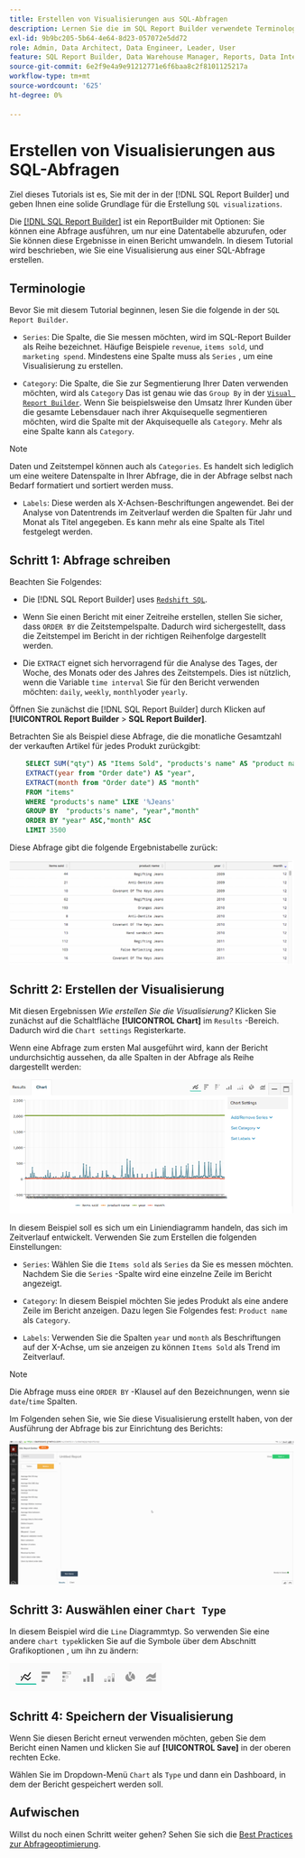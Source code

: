 ```yaml
---
title: Erstellen von Visualisierungen aus SQL-Abfragen
description: Lernen Sie die im SQL Report Builder verwendete Terminologie kennen und erhalten Sie eine solide Grundlage für die Erstellung von SQL-Visualisierungen.
exl-id: 9b9bc205-5b64-4e64-8d23-057072e5dd72
role: Admin, Data Architect, Data Engineer, Leader, User
feature: SQL Report Builder, Data Warehouse Manager, Reports, Data Integration
source-git-commit: 6e2f9e4a9e91212771e6f6baa8c2f8101125217a
workflow-type: tm+mt
source-wordcount: '625'
ht-degree: 0%

---
```


# Erstellen von Visualisierungen aus SQL-Abfragen

Ziel dieses Tutorials ist es, Sie mit der in der [!DNL SQL Report Builder] und geben Ihnen eine solide Grundlage für die Erstellung `SQL visualizations`.

Die [[!DNL SQL Report Builder]](../data-analyst/dev-reports/sql-rpt-bldr.md) ist ein ReportBuilder mit Optionen: Sie können eine Abfrage ausführen, um nur eine Datentabelle abzurufen, oder Sie können diese Ergebnisse in einen Bericht umwandeln. In diesem Tutorial wird beschrieben, wie Sie eine Visualisierung aus einer SQL-Abfrage erstellen.

## Terminologie

Bevor Sie mit diesem Tutorial beginnen, lesen Sie die folgende in der `SQL Report Builder`.

- `Series`: Die Spalte, die Sie messen möchten, wird im SQL-Report Builder als Reihe bezeichnet. Häufige Beispiele `revenue`, `items sold`, und `marketing spend`. Mindestens eine Spalte muss als `Series` , um eine Visualisierung zu erstellen.

- `Category`: Die Spalte, die Sie zur Segmentierung Ihrer Daten verwenden möchten, wird als `Category` Das ist genau wie das `Group By` in der [`Visual Report Builder`](../data-user/reports/ess-rpt-build-visual.md). Wenn Sie beispielsweise den Umsatz Ihrer Kunden über die gesamte Lebensdauer nach ihrer Akquisequelle segmentieren möchten, wird die Spalte mit der Akquisequelle als `Category`. Mehr als eine Spalte kann als `Category`.

>[!NOTE]
>
>Daten und Zeitstempel können auch als `Categories`. Es handelt sich lediglich um eine weitere Datenspalte in Ihrer Abfrage, die in der Abfrage selbst nach Bedarf formatiert und sortiert werden muss.

- `Labels`: Diese werden als X-Achsen-Beschriftungen angewendet. Bei der Analyse von Datentrends im Zeitverlauf werden die Spalten für Jahr und Monat als Titel angegeben. Es kann mehr als eine Spalte als Titel festgelegt werden.

## Schritt 1: Abfrage schreiben

Beachten Sie Folgendes:

- Die [!DNL SQL Report Builder] uses [`Redshift SQL`](https://docs.aws.amazon.com/redshift/latest/dg/c_redshift-and-postgres-sql.html).

- Wenn Sie einen Bericht mit einer Zeitreihe erstellen, stellen Sie sicher, dass `ORDER BY` die Zeitstempelspalte. Dadurch wird sichergestellt, dass die Zeitstempel im Bericht in der richtigen Reihenfolge dargestellt werden.

- Die `EXTRACT` eignet sich hervorragend für die Analyse des Tages, der Woche, des Monats oder des Jahres des Zeitstempels. Dies ist nützlich, wenn die Variable `time interval` Sie für den Bericht verwenden möchten: `daily`, `weekly`, `monthly`oder `yearly`.

Öffnen Sie zunächst die [!DNL SQL Report Builder] durch Klicken auf **[!UICONTROL Report Builder** > **SQL Report Builder]**.

Betrachten Sie als Beispiel diese Abfrage, die die monatliche Gesamtzahl der verkauften Artikel für jedes Produkt zurückgibt:

```sql
    SELECT SUM("qty") AS "Items Sold", "products's name" AS "product name",
    EXTRACT(year from "Order date") AS "year",
    EXTRACT(month from "Order date") AS "month"
    FROM "items"
    WHERE "products's name" LIKE '%Jeans'
    GROUP BY  "products's name", "year","month"
    ORDER BY "year" ASC,"month" ASC
    LIMIT 3500
```

Diese Abfrage gibt die folgende Ergebnistabelle zurück:

![](../assets/SQL_results_table.png)

## Schritt 2: Erstellen der Visualisierung

Mit diesen Ergebnissen *Wie erstellen Sie die Visualisierung?* Klicken Sie zunächst auf die Schaltfläche **[!UICONTROL Chart]** im `Results` -Bereich. Dadurch wird die `Chart settings` Registerkarte.

Wenn eine Abfrage zum ersten Mal ausgeführt wird, kann der Bericht undurchsichtig aussehen, da alle Spalten in der Abfrage als Reihe dargestellt werden:

![](../assets/SQL_initial_report_results.png)

In diesem Beispiel soll es sich um ein Liniendiagramm handeln, das sich im Zeitverlauf entwickelt. Verwenden Sie zum Erstellen die folgenden Einstellungen:

- `Series`: Wählen Sie die `Items sold` als `Series` da Sie es messen möchten. Nachdem Sie die `Series` -Spalte wird eine einzelne Zeile im Bericht angezeigt.

- `Category`: In diesem Beispiel möchten Sie jedes Produkt als eine andere Zeile im Bericht anzeigen. Dazu legen Sie Folgendes fest: `Product name` als `Category`.

- `Labels`: Verwenden Sie die Spalten `year` und `month` als Beschriftungen auf der X-Achse, um sie anzeigen zu können `Items Sold` als Trend im Zeitverlauf.

>[!NOTE]
>
>Die Abfrage muss eine `ORDER BY` -Klausel auf den Bezeichnungen, wenn sie `date`/`time` Spalten.

Im Folgenden sehen Sie, wie Sie diese Visualisierung erstellt haben, von der Ausführung der Abfrage bis zur Einrichtung des Berichts:

![](../assets/SQL_report_settings.gif)

## Schritt 3: Auswählen einer `Chart Type`

In diesem Beispiel wird die `Line` Diagrammtyp. So verwenden Sie eine andere `chart type`klicken Sie auf die Symbole über dem Abschnitt Grafikoptionen , um ihn zu ändern:

![](../assets/Chart_types.png)

## Schritt 4: Speichern der Visualisierung

Wenn Sie diesen Bericht erneut verwenden möchten, geben Sie dem Bericht einen Namen und klicken Sie auf **[!UICONTROL Save]** in der oberen rechten Ecke.

Wählen Sie im Dropdown-Menü `Chart` als `Type` und dann ein Dashboard, in dem der Bericht gespeichert werden soll.

## Aufwischen

Willst du noch einen Schritt weiter gehen? Sehen Sie sich die [Best Practices zur Abfrageoptimierung](../best-practices/optimizing-your-sql-queries.md).
